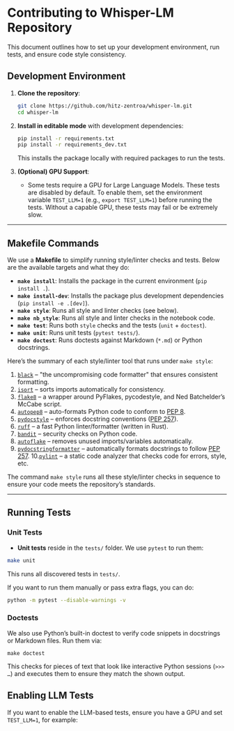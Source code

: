# Contributing to Whisper-LM Repository

This document outlines how to set up your development environment, run tests,
and ensure code style consistency.

## Development Environment

1. **Clone the repository**:

    ```bash
    git clone https://github.com/hitz-zentroa/whisper-lm.git
    cd whisper-lm
    ```

2. **Install in editable mode** with development dependencies:

    ```bash
    pip install -r requirements.txt
    pip install -r requirements_dev.txt
    ```

   This installs the package locally with required packages to run the tests.

3. **(Optional) GPU Support**:

   - Some tests require a GPU for Large Language Models. These tests are
     disabled by default. To enable them, set the environment variable
    `TEST_LLM=1` (e.g., `export TEST_LLM=1`) before running the tests. Without
    a capable GPU, these tests may fail or be extremely slow.

---

## Makefile Commands

We use a **Makefile** to simplify running style/linter checks and tests. Below
are the available targets and what they do:

- **`make install`**: Installs the package in the current environment
  (`pip install .`).
- **`make install-dev`**: Installs the package plus development dependencies
  (`pip install -e .[dev]`).
- **`make style`**: Runs all style and linter checks (see below).
- **`make nb_style`**: Runs all style and linter checks in the notebook code.
- **`make test`**: Runs both `style` checks and the tests
  (`unit` + `doctest`).
- **`make unit`**: Runs unit tests
  (`pytest tests/`).
- **`make doctest`**: Runs doctests against Markdown (`*.md`) or Python
  docstrings.

Here’s the summary of each style/linter tool that runs under `make style`:

1. [`black`](https://black.readthedocs.io/en/stable/) – "the uncompromising
   code formatter" that ensures consistent formatting.
2. [`isort`](https://timothycrosley.github.io/isort/) – sorts imports
   automatically for consistency.
3. [`flake8`](https://flake8.pycqa.org/en/latest/) – a wrapper around PyFlakes,
   pycodestyle, and Ned Batchelder’s McCabe script.
4. [`autopep8`](https://github.com/hhatto/autopep8) – auto-formats Python code
   to conform to [PEP 8](https://peps.python.org/pep-0008/).
5. [`pydocstyle`](http://www.pydocstyle.org/en/stable/) – enforces docstring
   conventions ([PEP 257](https://peps.python.org/pep-0008/)).
6. [`ruff`](https://github.com/charliermarsh/ruff/) – a fast Python
   linter/formatter (written in Rust).
7. [`bandit`](https://github.com/PyCQA/bandit) – security checks on Python
   code.
8. [`autoflake`](https://github.com/myint/autoflake) – removes unused
   imports/variables automatically.
9. [`pydocstringformatter`](https://github.com/DanielNoord/pydocstringformatter)
   – automatically formats docstrings to follow
   [PEP 257](https://peps.python.org/pep-0008/).
10.[`pylint`](https://github.com/PyCQA/pylint) – a static code analyzer that
   checks code for errors, style, etc.

The command `make style` runs all these style/linter checks in sequence to
ensure your code meets the repository’s standards.

---

## Running Tests

### Unit Tests

- **Unit tests** reside in the `tests/` folder. We use `pytest` to run them:

```bash
make unit
```

This runs all discovered tests in `tests/`.

If you want to run them manually or pass extra flags, you can do:

```bash
python -m pytest --disable-warnings -v
```

### Doctests

We also use Python’s built-in doctest to verify code snippets in docstrings or
Markdown files. Run them via:

```
make doctest
```

This checks for pieces of text that look like interactive Python sessions
(`>>> …`) and executes them to ensure they match the shown output.

## Enabling LLM Tests

If you want to enable the LLM-based tests, ensure you have a GPU and set
`TEST_LLM=1`, for example:
